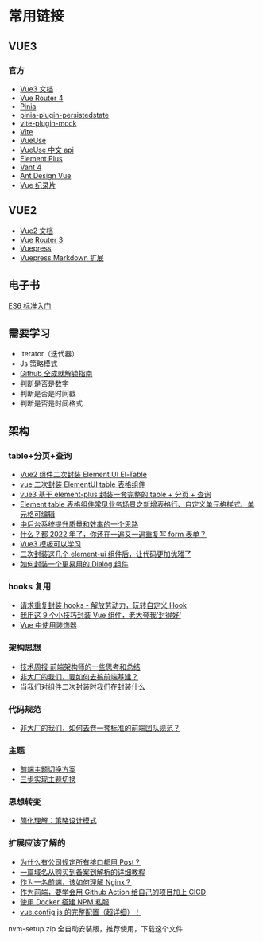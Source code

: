 # 常用链接

## VUE3

### 官方

- [Vue3 文档](https://cn.vuejs.org/)
- [Vue Router 4](https://router.vuejs.org/zh/index.html)
- [Pinia](https://pinia.vuejs.org/zh/index.html)
- [pinia-plugin-persistedstate](https://prazdevs.github.io/pinia-plugin-persistedstate/)
- [vite-plugin-mock](https://github.com/vbenjs/vite-plugin-mock/blob/HEAD/README.zh_CN.md)
- [Vite](https://cn.vitejs.dev/)
- [VueUse](https://vueuse.org/)
- [VueUse 中文 api](https://blog.csdn.net/qq_28550263/article/details/122138846)
- [Element Plus](https://element-plus.org/zh-CN/#/zh-CN)
- [Vant 4](https://vant-contrib.gitee.io/vant/v4/#/zh-CN)
- [Ant Design Vue](https://www.antdv.com/components/overview-cn/)
- [Vue 纪录片](https://www.bilibili.com/video/BV1L7411M7Ut/)

## VUE2

- [Vue2 文档](https://v2.cn.vuejs.org/)
- [Vue Router 3](https://v3.router.vuejs.org/zh/)
- [Vuepress](https://vuepress.vuejs.org/zh/)
- [Vuepress Markdown 扩展](https://vuepress.vuejs.org/zh/guide/markdown.html)

## 电子书

[ES6 标准入门](https://es6.ruanyifeng.com/)

## 需要学习

- Iterator（迭代器）
- Js 策略模式
- [Github 全成就解锁指南](https://juejin.cn/post/7156466154226057230)
- 判断是否是数字
- 判断是否是时间戳
- 判断是否是时间格式

## 架构

### table+分页+查询

- [Vue2 组件二次封装 Element UI El-Table](https://juejin.cn/post/7138993619955908638)
- [vue 二次封装 ElementUI table 表格组件](https://juejin.cn/post/7099270336557875214)
- [vue3 基于 element-plus 封装一套完整的 table + 分页 + 查询](https://juejin.cn/post/7132755214108459015)
- [Element table 表格组件常见业务场景之新增表格行、自定义单元格样式、单元格可编辑](https://juejin.cn/post/7138829823924764708)
- [中后台系统提升质量和效率的一个思路](https://juejin.cn/post/7158947795087409183)
- [什么？都 2022 年了，你还在一遍又一遍重复写 form 表单？](https://juejin.cn/post/7122344763403010055)
- [Vue3 模板可以学习](https://gitee.com/un-pany/v3-admin-vite)
- [二次封装这几个 element-ui 组件后，让代码更加优雅了](https://juejin.cn/post/7090453016960040967)
- [如何封装一个更易用的 Dialog 组件](https://juejin.cn/post/7097983271820066853)

### hooks 复用

- [请求重复封装 hooks - 解放劳动力，玩转自定义 Hook](https://juejin.cn/post/7137177180915646471)
- [我用这 9 个小技巧封装 Vue 组件，老大夸我’封得好‘](https://juejin.cn/post/7158969880362876964)
- [Vue 中使用装饰器](https://juejin.cn/post/7056717969660837919)

### 架构思想

- [技术周报·前端架构师的一些思考和总结](https://juejin.cn/post/7154769628416688136)
- [非大厂的我们，要如何去搞前端基建？](https://juejin.cn/post/7144881028661723167)
- [当我们对组件二次封装时我们在封装什么](https://juejin.cn/post/7127925414885851144)

### 代码规范

- [非大厂的我们，如何去卷一套标准的前端团队规范？](https://juejin.cn/post/7151983972828839943)

### 主题

- [前端主题切换方案](https://juejin.cn/post/7134594122391748615)
- [三步实现主题切换](https://juejin.cn/post/7053031139694346248)

### 思想转变

- [简化理解：策略设计模式](https://juejin.cn/post/7109775731952975902)

### 扩展应该了解的

- [为什么有公司规定所有接口都用 Post？](https://juejin.cn/post/7129685508589879327)
- [一篇域名从购买到备案到解析的详细教程](https://juejin.cn/post/7052257775270756366)
- [作为一名前端，该如何理解 Nginx？](https://juejin.cn/post/7082655545491980301)
- [作为前端，要学会用 Github Action 给自己的项目加上 CICD](https://juejin.cn/post/7113562222852309023)
- [使用 Docker 搭建 NPM 私服](https://juejin.cn/post/7139847677583458312)
- [vue.config.js 的完整配置（超详细）！](https://juejin.cn/post/7130784786343428110)

nvm-setup.zip 全自动安装版，推荐使用，下载这个文件
